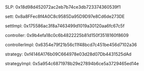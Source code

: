 SLP: 0x18d98d452072ac2eb7b74ce3db723374360539f1

sett: 0x8a8FFec8f4A0C8c9585Da95D9D97e8Cd6de273DE

settImpl: 0x175586ac3f8a7463499d1019a30120aa6fc67c5f

controller: 0x9b4efa18c0c6b4822225b81d150f3518160f8609

controllerImpl: 0x6354e79f21b56c11f48bcd7c451be456d7102a36

strategy: 0xf4146A176b09C664978e03d28d07Db4431525dAd

strategyImpl: 0x5a954c6871978b29e27894b6ce5a3729465ed14e
